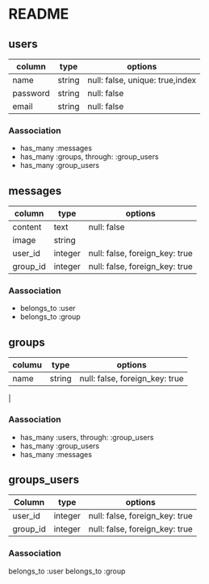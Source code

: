 # README

## users
|column|type  |options|
|------|------|-------|
|name|string|null: false, unique: true,index|
|password|string|null: false|
|email|string|null: false|


### Aassociation
- has_many :messages
- has_many :groups, through: :group_users
- has_many :group_users

## messages
|column|type|options|
|------|----|-------|
|content|text|null: false|
|image|string||
|user_id|integer|null: false, foreign_key: true|
|group_id|integer|null: false, foreign_key: true|

### Aassociation
- belongs_to :user
- belongs_to :group


## groups
|columu|type|options|
|------|----|-------|
|name|string|null: false, foreign_key: true|
|


### Aassociation
- has_many :users, through: :group_users
- has_many :group_users
- has_many :messages


## groups_users

|Column|type|options|
|------|----|-------|
|user_id|integer|null: false, foreign_key: true|
|group_id|integer|null: false, foreign_key: true|

### Aassociation
belongs_to :user
belongs_to :group
